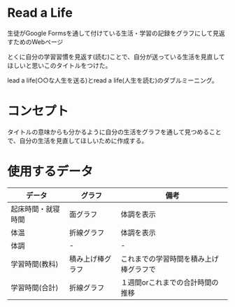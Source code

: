 # Read a Life

生徒がGoogle Formsを通して付けている生活・学習の記録をグラフにして見返すためのWebページ

とくに自分の学習習慣を見返す(読む)ことで、自分が送っている生活を見直してほしいと思いこのタイトルをつけた。

lead a life(○○な人生を送る)とread a life(人生を読む)のダブルミーニング。

# コンセプト

タイトルの意味からも分かるように自分の生活をグラフを通して見つめることで、自分の生活を見直してほしいために作成する。

# 使用するデータ

|データ|グラフ|備考|
|----|----|----|
|起床時間・就寝時間|面グラフ|体調を表示|
|体温|折線グラフ|体調を表示|
|体調|-|-|
|学習時間(教科)|積み上げ棒グラフ|これまでの学習時間を積み上げ棒グラフで|
|学習時間(合計)|折線グラフ|１週間orこれまでの合計時間の推移|
